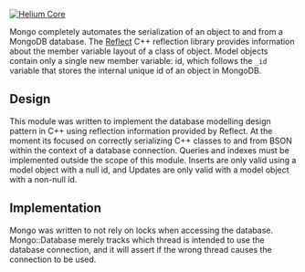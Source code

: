 <a href="http://heliumproject.org/">![Helium Core](https://raw.github.com/HeliumProject/Core/master/Documentation/Helium.png)</a>

Mongo completely automates the serialization of an object to and from a MongoDB database.  The [Reflect](https://github.com/HeliumProject/Reflect) C++ reflection library provides information about the member variable layout of a class of object.  Model objects contain only a single new member variable: id, which follows the `_id` variable that stores the internal unique id of an object in MongoDB.

## Design

This module was written to implement the database modelling design pattern in C++ using reflection information provided by Reflect.  At the moment its focused on correctly serializing C++ classes to and from BSON within the context of a database connection.  Queries and indexes must be implemented outside the scope of this module.  Inserts are only valid using a model object with a null id, and Updates are only valid with a model object with a non-null id.

## Implementation

Mongo was written to not rely on locks when accessing the database.  Mongo::Database merely tracks which thread is intended to use the database connection, and it will assert if the wrong thread causes the connection to be used.
